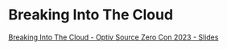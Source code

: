 # Breaking Into The Cloud

[Breaking Into The Cloud - Optiv Source Zero Con 2023 - Slides](https://github.com/lazzslayer/Breaking-Into-The-Cloud-Slides/blob/main/BreakingIntoTheCloud.pdf)
